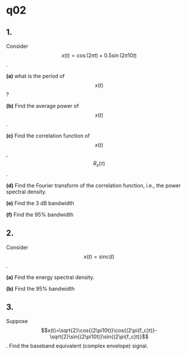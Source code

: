 # q02

## 1.
Consider $$x(t)=\cos{(2\pi{t})}+0.5\sin{(2\pi10t)}$$.

**(a)** what is the period of $$x(t)$$?

**(b)** Find the average power of $$x(t)$$.

**(c)** Find the correlation function of $$x(t)$$, $$R_x(\tau)$$.

**(d)** Find the Fourier transform of the correlation function, i.e., the power spectral density.

**(e)** Find the 3 dB bandwidth

**(f)** Find the 95% bandwidth

## 2.
Consider $$x(t)=\text{sinc}{(t)}$$.

**(a)** Find the energy spectral density.

**(b)** Find the 95% bandwidth


## 3.
Suppose  $$x(t)=\sqrt{2}\cos{(2\pi10t)}\cos{(2\pi{f_c}t)}-\sqrt{2}\sin{(2\pi10t)}\sin{(2\pi{f_c}t)}$$.  Find the baseband equivalent (complex envelope) signal.

